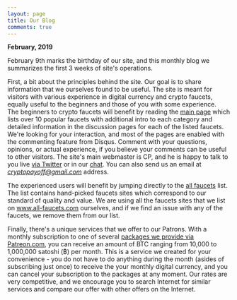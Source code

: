 ```yaml
---
layout: page
title: Our Blog
comments: true
---
```


**February, 2019**

February 9th marks the birthday of our site, and this monthly blog we summarizes the first 3 weeks of site's operations.

First, a bit about the principles behind the site. Our goal is to share information that we ourselves found to be useful. The site is meant for visitors with various experience in digital currency and crypto faucets, equally useful to the beginners and those of you with some experience.
 
The beginners to crypto faucets will benefit by reading the <a href="/index.html">main page</a> which lists over 10 popular faucets with additional intro to each category and detailed information in the discussion pages for each of the listed faucets. We're looking for your interaction, and most of the pages are enabled with the commenting feature from Disqus. Comment with your questions, opinions, or actual experience, if you believe your comments can be useful to other visitors. The site's main webmaster is CP, and he is happy to talk to you live <a target="_blank" href="https://twitter.com/CryptoPayoff">via Twitter</a> or in our <a href="/chat.html">chat</a>. You can also send us an email at <i>cryptopayoff@gmail.com</i> address.

The experienced users will benefit by jumping directly to the <a href="/all/index.html">all faucets</a> list. The list contains hand-picked faucets sites which correspond to our standard of quality and value. We are using all the faucets sites that we list on www.all-faucets.com ourselves, and if we find an issue with any of the faucets, we remove them from our list.

Finally, there's a unique services that we offer to our Patrons. With a monthly subscription to one of several <a target="_blank" href="https://www.patreon.com/join/CryptoPayoff">packages we provide via Patreon.com</a>, you can receive an amount of BTC ranging from 10,000 to 1,000,000 satoshi (฿) per month. This is a service we created for your convenience - you do not have to do anything during the month (asides of subscribing just once) to receive the your monthly digital currency, and you can cancel your subscription to the packages at any moment. Our rates are very competitive, and we encourage you to search Internet for similar services and compare our offer with other offers on the Internet.

<div class="shareaholic-canvas" data-app="recommendations" data-app-id="28220878"></div>
